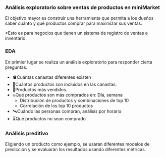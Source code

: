 ### Análisis exploratorio sobre ventas de productos en miniMarket

El objetivo mayor es construir una herramienta que permita a los dueños saber cuánto y qué productos comprar para maximizar sus ventas.

*Esto es para negocios que tienen un sistema de registro de ventas e inventario.

### EDA

En primier lugar se realiza un análisis exploratorio para responder cierta preguntas.

* 🪣Cuántas canastas diferentes existen
* 🥫Cuántos productos son incluidos en las canastas.
* 🚀Productos más vendidos.
* 🔝Qué productos son más comprados en: Día, semana
    - Distribución de productos y combinaciones de top 10
    - Correlación de los top 10 productos
* 🛰️Cuándo las personas compran, análisis por horario
* ⏳Qué productos no sean comprado

### Análisis preditivo

Eligiendo un producto como ejemplo, se usaran diferentes modelos de predicción y se evaluarán los resultados usando diferentes métricas.

